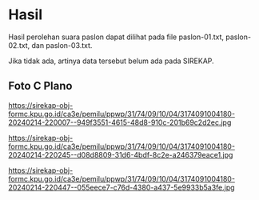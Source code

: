 # Hasil

Hasil perolehan suara paslon dapat dilihat pada file paslon-01.txt, paslon-02.txt, dan paslon-03.txt.

Jika tidak ada, artinya data tersebut belum ada pada SIREKAP.

## Foto C Plano

https://sirekap-obj-formc.kpu.go.id/ca3e/pemilu/ppwp/31/74/09/10/04/3174091004180-20240214-220007--949f3551-4615-48d8-910c-201b69c2d2ec.jpg

https://sirekap-obj-formc.kpu.go.id/ca3e/pemilu/ppwp/31/74/09/10/04/3174091004180-20240214-220245--d08d8809-31d6-4bdf-8c2e-a246379eace1.jpg

https://sirekap-obj-formc.kpu.go.id/ca3e/pemilu/ppwp/31/74/09/10/04/3174091004180-20240214-220447--055eece7-c76d-4380-a437-5e9933b5a3fe.jpg
